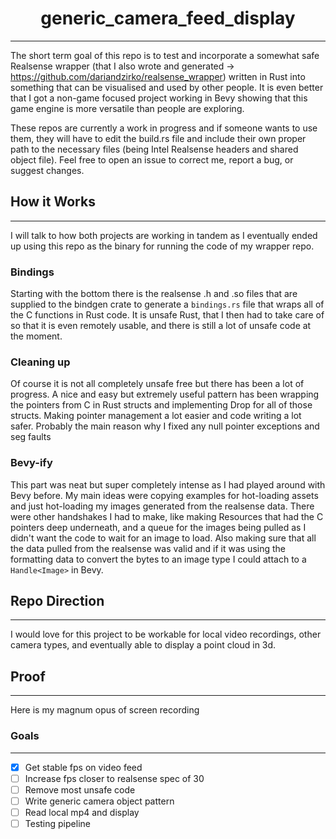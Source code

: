 <div align="center">

# generic_camera_feed_display
---
</div>

The short term goal of this repo is to test and incorporate a somewhat safe Realsense wrapper (that I also wrote and generated -> <https://github.com/dariandzirko/realsense_wrapper>) written in Rust into something that can be visualised and used by other people. It is even better that I got a non-game focused project working in Bevy showing that this game engine is more versatile than people are exploring.

These repos are currently a work in progress and if someone wants to use them, they will have to edit the build.rs file and include their own proper path to the necessary files (being Intel Realsense headers and shared object file). Feel free to open an issue to correct me, report a bug, or suggest changes.

## How it Works 
---

I will talk to how both projects are working in tandem as I eventually ended up using this repo as the binary for running the code of my wrapper repo.

### Bindings


 Starting with the bottom there is the realsense .h and .so files that are supplied to the bindgen crate to generate a `bindings.rs` file that wraps all of the C functions in Rust code. It is unsafe Rust, that I then had to take care of so that it is even remotely usable, and there is still a lot of unsafe code at the moment. 

 ### Cleaning up 


Of course it is not all completely unsafe free but there has been a lot of progress. A nice and easy but extremely useful pattern has been wrapping the pointers from C in Rust structs and implementing Drop for all of those structs. Making pointer management a lot easier and code writing a lot safer. Probably the main reason why I fixed any null pointer exceptions and seg faults

### Bevy-ify

This part was neat but super completely intense as I had played around with Bevy before. My main ideas were copying examples for hot-loading assets and just hot-loading my images generated from the realsense data. There were other handshakes I had to make, like making Resources that had the C pointers deep underneath, and a queue for the images being pulled as I didn't want the code to wait for an image to load. Also making sure that all the data pulled from the realsense was valid and if it was using the formatting data to convert the bytes to an image type I could attach to a `Handle<Image>` in Bevy. 

## Repo Direction
---

I would love for this project to be workable for local video recordings, other camera types, and eventually able to display a point cloud in 3d.


## Proof
---

Here is my magnum opus of screen recording


### Goals
---

- [x] Get stable fps on video feed
- [ ] Increase fps closer to realsense spec of 30
- [ ] Remove most unsafe code
- [ ] Write generic camera object pattern
- [ ] Read local mp4 and display
- [ ] Testing pipeline